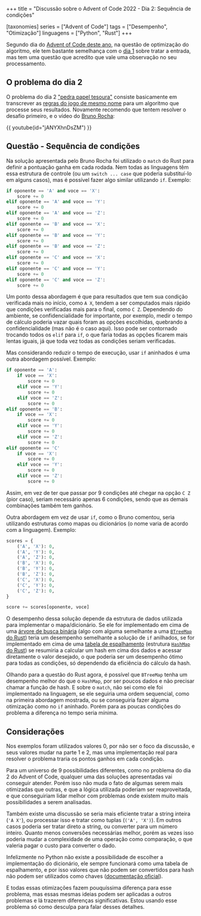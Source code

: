 +++
title = "Discussão sobre o Advent of Code 2022 - Dia 2: Sequência de condições"

[taxonomies]
series = ["Advent of Code"]
tags = ["Desempenho", "Otimização"]
linguagens = ["Python", "Rust"]
+++

Segundo dia do [Advent of Code deste ano](https://adventofcode.com/2022), na questão de optimização do algoritmo, ele tem bastante semelhança com o [dia 1](@/2022-12-01-advent-of-code-2022-dia-01/index.md) sobre tratar a entrada, mas tem uma questão que acredito que vale uma observação no seu processamento.

## O problema do dia 2

O problema do dia 2 ["pedra papel tesoura"](https://adventofcode.com/2022/day/2) consiste basicamente em transcrever as [regras do jogo de mesmo nome](https://pt.wikipedia.org/wiki/Pedra,_papel_e_tesoura) para um algoritmo que processe seus resultados. Novamente recomendo que tentem resolver o desafio primeiro, e o vídeo do [Bruno Rocha](https://twitter.com/rochacbruno):

{{ youtube(id="jANYXhnDsZM") }}

## Questão - Sequência de condições

Na solução apresentada pelo Bruno Rocha foi utilizado o `match` do Rust para definir a pontuação ganha em cada rodada. Nem todas as linguagens têm essa estrutura de controle (ou um `switch ... case` que poderia substituí-lo em alguns casos), mas é possível fazer algo similar utilizando `if`. Exemplo:

```python
if oponente == 'A' and voce == 'X':
    score += 0
elif oponente == 'A' and voce == 'Y':
    score += 0
elif oponente == 'A' and voce == 'Z':
    score += 0
elif oponente == 'B' and voce == 'X':
    score += 0
elif oponente == 'B' and voce == 'Y':
    score += 0
elif oponente == 'B' and voce == 'Z':
    score += 0
elif oponente == 'C' and voce == 'X':
    score += 0
elif oponente == 'C' and voce == 'Y':
    score += 0
elif oponente == 'C' and voce == 'Z':
    score += 0
```

Um ponto dessa abordagem é que para resultados que tem sua condição verificada mais no início, como `A X`, tendem a ser computados mais rápido que condições verificadas mais para o final, como `C Z`. Dependendo do ambiente, se confidencialidade for importante, por exemplo, medir o tempo de cálculo poderia vazar quais foram as opções escolhidas, quebrando a confidencialidade (mas não é o caso aqui). Isso pode ser contornado trocando todos os `elif` para `if`, o que faria todas as opções ficarem mais lentas iguais, já que toda vez todas as condições seriam verificadas.

Mas considerando reduzir o tempo de execução, usar `if` aninhados é uma outra abordagem possível. Exemplo:

```python
if oponente == 'A':
    if voce == 'X':
        score += 0
    elif voce == 'Y':
        score += 0
    elif voce == 'Z':
        score += 0
elif oponente == 'B':
    if voce == 'X':
        score += 0
    elif voce == 'Y':
        score += 0
    elif voce == 'Z':
        score += 0
elif oponente == 'C'
    if voce == 'X':
        score += 0
    elif voce == 'Y':
        score += 0
    elif voce == 'Z':
        score += 0
```

Assim, em vez de ter que passar por 9 condições até chegar na opção `C Z` (pior caso), seriam necessário apenas 6 condições, sendo que as demais combinações também tem ganhos.

Outra abordagem em vez de usar `if`, como o Bruno comentou, seria utilizando estruturas como mapas ou dicionários (o nome varia de acordo com a linguagem). Exemplo:

```python
scores = {
    ('A', 'X'): 0,
    ('A', 'Y'): 0,
    ('A', 'Z'): 0,
    ('B', 'X'): 0,
    ('B', 'Y'): 0,
    ('B', 'Z'): 0,
    ('C', 'X'): 0,
    ('C', 'Y'): 0,
    ('C', 'Z'): 0,
}

score += scores[oponente, voce]
```

O desempenho dessa solução depende da estrutura de dados utilizada para implementar o mapa/dicionário. Se ele for implementado em cima de uma [árvore de busca binária](https://pt.wikipedia.org/wiki/%C3%81rvore_bin%C3%A1ria_de_busca) (algo com alguma semelhante a uma [`BTreeMap` do Rust](https://doc.rust-lang.org/std/collections/struct.BTreeMap.html)) teria um desempenho semelhante a solução de `if` anilhados, se for implementado em cima de uma [tabela de espalhamento](https://pt.wikipedia.org/wiki/Tabela_de_dispers%C3%A3o) (estrutura [`HashMap` do Rust](https://doc.rust-lang.org/std/collections/hash_map/struct.HashMap.html)) se resumiria a calcular um hash em cima dos dados e acessar diretamente o valor desejado, o que poderia ser um desempenho ótimo para todas as condições, só dependendo da eficiência do cálculo da hash.

Olhando para a questão do Rust agora, é possível que `BTreeMap` tenha um desempenho melhor do que o `HashMap`, por ser poucos dados e não precisar chamar a função de hash. E sobre o `match`, não sei como ele foi implementado na linguagem, se ele seguiria uma ordem sequencial, como na primeira abordagem mostrada, ou se conseguiria fazer alguma otimização como no `if` aninhado. Porém para as poucas condições do problema a diferença no tempo seria mínima.

## Considerações

Nos exemplos foram utilizados valores 0, por não ser o foco da discussão, e seus valores mudar na parte 1 e 2, mas uma implementação real para resolver o problema traria os pontos ganhos em cada condição.

Para um universo de 9 possibilidades diferentes, como no problema do dia 2 do Advent of Code, qualquer uma das soluções apresentadas vai conseguir atender. Porém isso não muda o fato de algumas serem mais otimizadas que outras, e que a lógica utilizada poderiam ser reaproveitada, e que conseguiriam lidar melhor com problemas onde existem muito mais possibilidades a serem analisadas.

Também existe uma discussão se seria mais eficiente tratar a string inteira (`'A X'`), ou processar isso e tratar como tuplas (`('A', 'X')`). Em outros casos poderia ser tratar direto a string, ou converter para um número inteiro. Quanto menos conversões necessárias melhor, porém as vezes isso poderia mudar a complexidade de uma operação como comparação, o que valeria pagar o custo para converter o dado.

Infelizmente no Python não existe a possibilidade de escolher a implementação do dicionário, ele sempre funcionará como uma tabela de espalhamento, e por isso valores que não podem ser convertidos para hash não podem ser utilizados como chaves ([documentação oficial](https://docs.python.org/pt-br/3/library/stdtypes.html#mapping-types-dict)).

E todas essas otimizações fazem pouquíssima diferença para esse problema, mas essas mesmas ideias podem ser aplicadas a outros problemas e lá trazerem diferenças significativas. Estou usando esse problema só como desculpa para falar desses detalhes.
